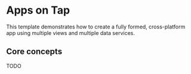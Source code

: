 # Apps on Tap

This template demonstrates how to create a fully formed, cross-platform app 
using multiple views and multiple data services.

## Core concepts

TODO
